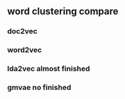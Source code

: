 ## word clustering compare

### doc2vec
### word2vec
### lda2vec almost finished
### gmvae   no finished
